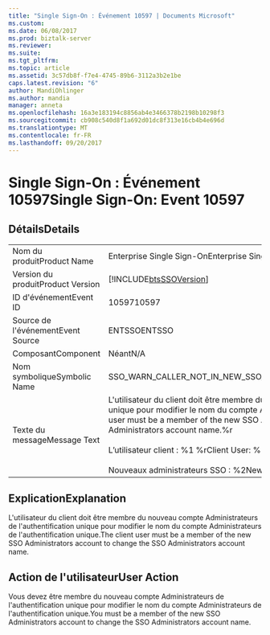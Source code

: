 ```yaml
---
title: "Single Sign-On : Événement 10597 | Documents Microsoft"
ms.custom: 
ms.date: 06/08/2017
ms.prod: biztalk-server
ms.reviewer: 
ms.suite: 
ms.tgt_pltfrm: 
ms.topic: article
ms.assetid: 3c57db8f-f7e4-4745-89b6-3112a3b2e1be
caps.latest.revision: "6"
author: MandiOhlinger
ms.author: mandia
manager: anneta
ms.openlocfilehash: 16a3e183194c8856ab4e3466378b2198b10298f3
ms.sourcegitcommit: cb908c540d8f1a692d01dc8f313e16cb4b4e696d
ms.translationtype: MT
ms.contentlocale: fr-FR
ms.lasthandoff: 09/20/2017
---
```

# <a name="single-sign-on-event-10597"></a><span data-ttu-id="dd8e9-102">Single Sign-On : Événement 10597</span><span class="sxs-lookup"><span data-stu-id="dd8e9-102">Single Sign-On: Event 10597</span></span>
## <a name="details"></a><span data-ttu-id="dd8e9-103">Détails</span><span class="sxs-lookup"><span data-stu-id="dd8e9-103">Details</span></span>  
  
|||  
|-|-|  
|<span data-ttu-id="dd8e9-104">Nom du produit</span><span class="sxs-lookup"><span data-stu-id="dd8e9-104">Product Name</span></span>|<span data-ttu-id="dd8e9-105">Enterprise Single Sign-On</span><span class="sxs-lookup"><span data-stu-id="dd8e9-105">Enterprise Single Sign-On</span></span>|  
|<span data-ttu-id="dd8e9-106">Version du produit</span><span class="sxs-lookup"><span data-stu-id="dd8e9-106">Product Version</span></span>|[!INCLUDE[btsSSOVersion](../includes/btsssoversion-md.md)]|  
|<span data-ttu-id="dd8e9-107">ID d'événement</span><span class="sxs-lookup"><span data-stu-id="dd8e9-107">Event ID</span></span>|<span data-ttu-id="dd8e9-108">10597</span><span class="sxs-lookup"><span data-stu-id="dd8e9-108">10597</span></span>|  
|<span data-ttu-id="dd8e9-109">Source de l'événement</span><span class="sxs-lookup"><span data-stu-id="dd8e9-109">Event Source</span></span>|<span data-ttu-id="dd8e9-110">ENTSSO</span><span class="sxs-lookup"><span data-stu-id="dd8e9-110">ENTSSO</span></span>|  
|<span data-ttu-id="dd8e9-111">Composant</span><span class="sxs-lookup"><span data-stu-id="dd8e9-111">Component</span></span>|<span data-ttu-id="dd8e9-112">Néant</span><span class="sxs-lookup"><span data-stu-id="dd8e9-112">N/A</span></span>|  
|<span data-ttu-id="dd8e9-113">Nom symbolique</span><span class="sxs-lookup"><span data-stu-id="dd8e9-113">Symbolic Name</span></span>|<span data-ttu-id="dd8e9-114">SSO_WARN_CALLER_NOT_IN_NEW_SSO_ADMIN</span><span class="sxs-lookup"><span data-stu-id="dd8e9-114">SSO_WARN_CALLER_NOT_IN_NEW_SSO_ADMIN</span></span>|  
|<span data-ttu-id="dd8e9-115">Texte du message</span><span class="sxs-lookup"><span data-stu-id="dd8e9-115">Message Text</span></span>|<span data-ttu-id="dd8e9-116">L'utilisateur du client doit être membre du nouveau compte Administrateurs de l'authentification unique pour modifier le nom du compte Administrateurs de l'authentification unique.%r</span><span class="sxs-lookup"><span data-stu-id="dd8e9-116">The client user must be a member of the new SSO Administrators account to change the SSO Administrators account name.%r</span></span><br /><br /> <span data-ttu-id="dd8e9-117">L’utilisateur client : %1 %r</span><span class="sxs-lookup"><span data-stu-id="dd8e9-117">Client User: %1%r</span></span><br /><br /> <span data-ttu-id="dd8e9-118">Nouveaux administrateurs SSO : %2</span><span class="sxs-lookup"><span data-stu-id="dd8e9-118">New SSO Administrators: %2</span></span>|  
  
## <a name="explanation"></a><span data-ttu-id="dd8e9-119">Explication</span><span class="sxs-lookup"><span data-stu-id="dd8e9-119">Explanation</span></span>  
 <span data-ttu-id="dd8e9-120">L'utilisateur du client doit être membre du nouveau compte Administrateurs de l'authentification unique pour modifier le nom du compte Administrateurs de l'authentification unique.</span><span class="sxs-lookup"><span data-stu-id="dd8e9-120">The client user must be a member of the new SSO Administrators account to change the SSO Administrators account name.</span></span>  
  
## <a name="user-action"></a><span data-ttu-id="dd8e9-121">Action de l'utilisateur</span><span class="sxs-lookup"><span data-stu-id="dd8e9-121">User Action</span></span>  
 <span data-ttu-id="dd8e9-122">Vous devez être membre du nouveau compte Administrateurs de l'authentification unique pour modifier le nom du compte Administrateurs de l'authentification unique.</span><span class="sxs-lookup"><span data-stu-id="dd8e9-122">You must be a member of the new SSO Administrators account to change the SSO Administrators account name.</span></span>